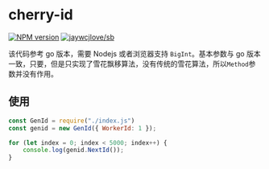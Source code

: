 <!--
 * @description: README 
 * @author: bubao
 * @date: 2021-04-28 09:52:24
 * @last author: bubao
 * @last edit time: 2021-04-28 10:34:31
-->

# cherry-id

[![NPM version](https://img.shields.io/npm/v/cherry-id.svg)](https://www.npmjs.com/package/cherry-id) [![jaywcjlove/sb](https://jaywcjlove.github.io/sb/lang/english.svg)](README.md)

该代码参考 go 版本，需要 Nodejs 或者浏览器支持 `BigInt`。基本参数与 go 版本一致，只要，但是只实现了雪花飘移算法，没有传统的雪花算法，所以`Method`参数并没有作用。

## 使用

```js
const GenId = require("./index.js")
const genid = new GenId({ WorkerId: 1 });

for (let index = 0; index < 5000; index++) {
    console.log(genid.NextId());
}
```


